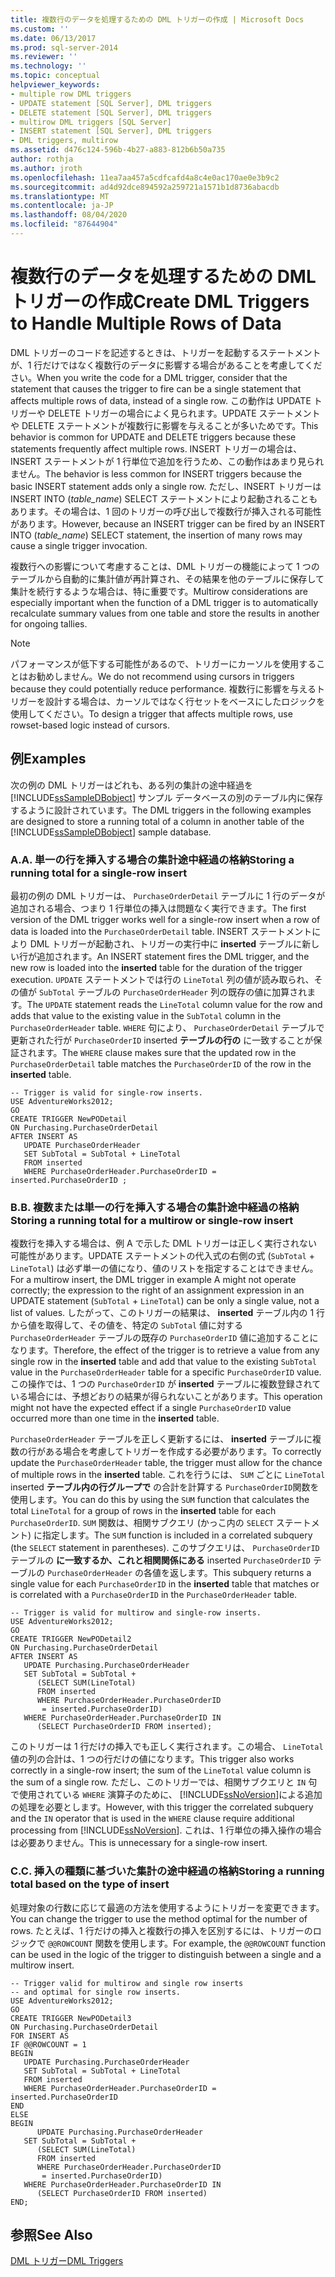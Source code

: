 ```yaml
---
title: 複数行のデータを処理するための DML トリガーの作成 | Microsoft Docs
ms.custom: ''
ms.date: 06/13/2017
ms.prod: sql-server-2014
ms.reviewer: ''
ms.technology: ''
ms.topic: conceptual
helpviewer_keywords:
- multiple row DML triggers
- UPDATE statement [SQL Server], DML triggers
- DELETE statement [SQL Server], DML triggers
- multirow DML triggers [SQL Server]
- INSERT statement [SQL Server], DML triggers
- DML triggers, multirow
ms.assetid: d476c124-596b-4b27-a883-812b6b50a735
author: rothja
ms.author: jroth
ms.openlocfilehash: 11ea7aa457a5cdfcafd4a8c4e0ac170ae0e3b9c2
ms.sourcegitcommit: ad4d92dce894592a259721a1571b1d8736abacdb
ms.translationtype: MT
ms.contentlocale: ja-JP
ms.lasthandoff: 08/04/2020
ms.locfileid: "87644904"
---
```

# <a name="create-dml-triggers-to-handle-multiple-rows-of-data"></a><span data-ttu-id="438d1-102">複数行のデータを処理するための DML トリガーの作成</span><span class="sxs-lookup"><span data-stu-id="438d1-102">Create DML Triggers to Handle Multiple Rows of Data</span></span>
  <span data-ttu-id="438d1-103">DML トリガーのコードを記述するときは、トリガーを起動するステートメントが、1 行だけではなく複数行のデータに影響する場合があることを考慮してください。</span><span class="sxs-lookup"><span data-stu-id="438d1-103">When you write the code for a DML trigger, consider that the statement that causes the trigger to fire can be a single statement that affects multiple rows of data, instead of a single row.</span></span> <span data-ttu-id="438d1-104">この動作は UPDATE トリガーや DELETE トリガーの場合によく見られます。UPDATE ステートメントや DELETE ステートメントが複数行に影響を与えることが多いためです。</span><span class="sxs-lookup"><span data-stu-id="438d1-104">This behavior is common for UPDATE and DELETE triggers because these statements frequently affect multiple rows.</span></span> <span data-ttu-id="438d1-105">INSERT トリガーの場合は、INSERT ステートメントが 1 行単位で追加を行うため、この動作はあまり見られません。</span><span class="sxs-lookup"><span data-stu-id="438d1-105">The behavior is less common for INSERT triggers because the basic INSERT statement adds only a single row.</span></span> <span data-ttu-id="438d1-106">ただし、INSERT トリガーは INSERT INTO (*table_name*) SELECT ステートメントにより起動されることもあります。その場合は、1 回のトリガーの呼び出しで複数行が挿入される可能性があります。</span><span class="sxs-lookup"><span data-stu-id="438d1-106">However, because an INSERT trigger can be fired by an INSERT INTO (*table_name*) SELECT statement, the insertion of many rows may cause a single trigger invocation.</span></span>  
  
 <span data-ttu-id="438d1-107">複数行への影響について考慮することは、DML トリガーの機能によって 1 つのテーブルから自動的に集計値が再計算され、その結果を他のテーブルに保存して集計を続行するような場合は、特に重要です。</span><span class="sxs-lookup"><span data-stu-id="438d1-107">Multirow considerations are especially important when the function of a DML trigger is to automatically recalculate summary values from one table and store the results in another for ongoing tallies.</span></span>  
  
> [!NOTE]  
>  <span data-ttu-id="438d1-108">パフォーマンスが低下する可能性があるので、トリガーにカーソルを使用することはお勧めしません。</span><span class="sxs-lookup"><span data-stu-id="438d1-108">We do not recommend using cursors in triggers because they could potentially reduce performance.</span></span> <span data-ttu-id="438d1-109">複数行に影響を与えるトリガーを設計する場合は、カーソルではなく行セットをベースにしたロジックを使用してください。</span><span class="sxs-lookup"><span data-stu-id="438d1-109">To design a trigger that affects multiple rows, use rowset-based logic instead of cursors.</span></span>  
  
## <a name="examples"></a><span data-ttu-id="438d1-110">例</span><span class="sxs-lookup"><span data-stu-id="438d1-110">Examples</span></span>  
 <span data-ttu-id="438d1-111">次の例の DML トリガーはどれも、ある列の集計の途中経過を [!INCLUDE[ssSampleDBobject](../../includes/sssampledbobject-md.md)] サンプル データベースの別のテーブル内に保存するように設計されています。</span><span class="sxs-lookup"><span data-stu-id="438d1-111">The DML triggers in the following examples are designed to store a running total of a column in another table of the [!INCLUDE[ssSampleDBobject](../../includes/sssampledbobject-md.md)] sample database.</span></span>  
  
### <a name="a-storing-a-running-total-for-a-single-row-insert"></a><span data-ttu-id="438d1-112">A.</span><span class="sxs-lookup"><span data-stu-id="438d1-112">A.</span></span> <span data-ttu-id="438d1-113">単一の行を挿入する場合の集計途中経過の格納</span><span class="sxs-lookup"><span data-stu-id="438d1-113">Storing a running total for a single-row insert</span></span>  
 <span data-ttu-id="438d1-114">最初の例の DML トリガーは、 `PurchaseOrderDetail` テーブルに 1 行のデータが追加される場合、つまり 1 行単位の挿入は問題なく実行できます。</span><span class="sxs-lookup"><span data-stu-id="438d1-114">The first version of the DML trigger works well for a single-row insert when a row of data is loaded into the `PurchaseOrderDetail` table.</span></span> <span data-ttu-id="438d1-115">INSERT ステートメントにより DML トリガーが起動され、トリガーの実行中に **inserted** テーブルに新しい行が追加されます。</span><span class="sxs-lookup"><span data-stu-id="438d1-115">An INSERT statement fires the DML trigger, and the new row is loaded into the **inserted** table for the duration of the trigger execution.</span></span> <span data-ttu-id="438d1-116">`UPDATE` ステートメントでは行の `LineTotal` 列の値が読み取られ、その値が `SubTotal` テーブルの `PurchaseOrderHeader` 列の既存の値に加算されます。</span><span class="sxs-lookup"><span data-stu-id="438d1-116">The `UPDATE` statement reads the `LineTotal` column value for the row and adds that value to the existing value in the `SubTotal` column in the `PurchaseOrderHeader` table.</span></span> <span data-ttu-id="438d1-117">`WHERE` 句により、 `PurchaseOrderDetail` テーブルで更新された行が `PurchaseOrderID` inserted **テーブルの行の** に一致することが保証されます。</span><span class="sxs-lookup"><span data-stu-id="438d1-117">The `WHERE` clause makes sure that the updated row in the `PurchaseOrderDetail` table matches the `PurchaseOrderID` of the row in the **inserted** table.</span></span>  
  
```  
-- Trigger is valid for single-row inserts.  
USE AdventureWorks2012;  
GO  
CREATE TRIGGER NewPODetail  
ON Purchasing.PurchaseOrderDetail  
AFTER INSERT AS  
   UPDATE PurchaseOrderHeader  
   SET SubTotal = SubTotal + LineTotal  
   FROM inserted  
   WHERE PurchaseOrderHeader.PurchaseOrderID = inserted.PurchaseOrderID ;  
```  
  
### <a name="b-storing-a-running-total-for-a-multirow-or-single-row-insert"></a><span data-ttu-id="438d1-118">B.</span><span class="sxs-lookup"><span data-stu-id="438d1-118">B.</span></span> <span data-ttu-id="438d1-119">複数または単一の行を挿入する場合の集計途中経過の格納</span><span class="sxs-lookup"><span data-stu-id="438d1-119">Storing a running total for a multirow or single-row insert</span></span>  
 <span data-ttu-id="438d1-120">複数行を挿入する場合は、例 A で示した DML トリガーは正しく実行されない可能性があります。UPDATE ステートメントの代入式の右側の式 (`SubTotal` + `LineTotal`) は必ず単一の値になり、値のリストを指定することはできません。</span><span class="sxs-lookup"><span data-stu-id="438d1-120">For a multirow insert, the DML trigger in example A might not operate correctly; the expression to the right of an assignment expression in an UPDATE statement (`SubTotal` + `LineTotal`) can be only a single value, not a list of values.</span></span> <span data-ttu-id="438d1-121">したがって、このトリガーの結果は、 **inserted** テーブル内の 1 行から値を取得して、その値を、特定の `SubTotal` 値に対する `PurchaseOrderHeader` テーブルの既存の `PurchaseOrderID` 値に追加することになります。</span><span class="sxs-lookup"><span data-stu-id="438d1-121">Therefore, the effect of the trigger is to retrieve a value from any single row in the **inserted** table and add that value to the existing `SubTotal` value in the `PurchaseOrderHeader` table for a specific `PurchaseOrderID` value.</span></span> <span data-ttu-id="438d1-122">この操作では、1 つの `PurchaseOrderID` が **inserted** テーブルに複数登録されている場合には、予想どおりの結果が得られないことがあります。</span><span class="sxs-lookup"><span data-stu-id="438d1-122">This operation might not have the expected effect if a single `PurchaseOrderID` value occurred more than one time in the **inserted** table.</span></span>  
  
 <span data-ttu-id="438d1-123">`PurchaseOrderHeader` テーブルを正しく更新するには、 **inserted** テーブルに複数の行がある場合を考慮してトリガーを作成する必要があります。</span><span class="sxs-lookup"><span data-stu-id="438d1-123">To correctly update the `PurchaseOrderHeader` table, the trigger must allow for the chance of multiple rows in the **inserted** table.</span></span> <span data-ttu-id="438d1-124">これを行うには、 `SUM` ごとに `LineTotal` inserted **テーブル内の行グループで** の合計を計算する `PurchaseOrderID`関数を使用します。</span><span class="sxs-lookup"><span data-stu-id="438d1-124">You can do this by using the `SUM` function that calculates the total `LineTotal` for a group of rows in the **inserted** table for each `PurchaseOrderID`.</span></span> <span data-ttu-id="438d1-125">`SUM` 関数は、相関サブクエリ (かっこ内の `SELECT` ステートメント) に指定します。</span><span class="sxs-lookup"><span data-stu-id="438d1-125">The `SUM` function is included in a correlated subquery (the `SELECT` statement in parentheses).</span></span> <span data-ttu-id="438d1-126">このサブクエリは、 `PurchaseOrderID` テーブルの **に一致するか、これと相関関係にある** inserted `PurchaseOrderID` テーブルの `PurchaseOrderHeader` の各値を返します。</span><span class="sxs-lookup"><span data-stu-id="438d1-126">This subquery returns a single value for each `PurchaseOrderID` in the **inserted** table that matches or is correlated with a `PurchaseOrderID` in the `PurchaseOrderHeader` table.</span></span>  
  
```  
-- Trigger is valid for multirow and single-row inserts.  
USE AdventureWorks2012;  
GO  
CREATE TRIGGER NewPODetail2  
ON Purchasing.PurchaseOrderDetail  
AFTER INSERT AS  
   UPDATE Purchasing.PurchaseOrderHeader  
   SET SubTotal = SubTotal +   
      (SELECT SUM(LineTotal)  
      FROM inserted  
      WHERE PurchaseOrderHeader.PurchaseOrderID  
       = inserted.PurchaseOrderID)  
   WHERE PurchaseOrderHeader.PurchaseOrderID IN  
      (SELECT PurchaseOrderID FROM inserted);  
```  
  
 <span data-ttu-id="438d1-127">このトリガーは 1 行だけの挿入でも正しく実行されます。この場合、 `LineTotal` 値の列の合計は、1 つの行だけの値になります。</span><span class="sxs-lookup"><span data-stu-id="438d1-127">This trigger also works correctly in a single-row insert; the sum of the `LineTotal` value column is the sum of a single row.</span></span> <span data-ttu-id="438d1-128">ただし、このトリガーでは、相関サブクエリと `IN` 句で使用されている `WHERE` 演算子のために、 [!INCLUDE[ssNoVersion](../../includes/ssnoversion-md.md)]による追加の処理を必要とします。</span><span class="sxs-lookup"><span data-stu-id="438d1-128">However, with this trigger the correlated subquery and the `IN` operator that is used in the `WHERE` clause require additional processing from [!INCLUDE[ssNoVersion](../../includes/ssnoversion-md.md)].</span></span> <span data-ttu-id="438d1-129">これは、1 行単位の挿入操作の場合は必要ありません。</span><span class="sxs-lookup"><span data-stu-id="438d1-129">This is unnecessary for a single-row insert.</span></span>  
  
### <a name="c-storing-a-running-total-based-on-the-type-of-insert"></a><span data-ttu-id="438d1-130">C.</span><span class="sxs-lookup"><span data-stu-id="438d1-130">C.</span></span> <span data-ttu-id="438d1-131">挿入の種類に基づいた集計の途中経過の格納</span><span class="sxs-lookup"><span data-stu-id="438d1-131">Storing a running total based on the type of insert</span></span>  
 <span data-ttu-id="438d1-132">処理対象の行数に応じて最適の方法を使用するようにトリガーを変更できます。</span><span class="sxs-lookup"><span data-stu-id="438d1-132">You can change the trigger to use the method optimal for the number of rows.</span></span> <span data-ttu-id="438d1-133">たとえば、1 行だけの挿入と複数行の挿入を区別するには、トリガーのロジックで `@@ROWCOUNT` 関数を使用します。</span><span class="sxs-lookup"><span data-stu-id="438d1-133">For example, the `@@ROWCOUNT` function can be used in the logic of the trigger to distinguish between a single and a multirow insert.</span></span>  
  
```  
-- Trigger valid for multirow and single row inserts  
-- and optimal for single row inserts.  
USE AdventureWorks2012;  
GO  
CREATE TRIGGER NewPODetail3  
ON Purchasing.PurchaseOrderDetail  
FOR INSERT AS  
IF @@ROWCOUNT = 1  
BEGIN  
   UPDATE Purchasing.PurchaseOrderHeader  
   SET SubTotal = SubTotal + LineTotal  
   FROM inserted  
   WHERE PurchaseOrderHeader.PurchaseOrderID = inserted.PurchaseOrderID  
END  
ELSE  
BEGIN  
      UPDATE Purchasing.PurchaseOrderHeader  
   SET SubTotal = SubTotal +   
      (SELECT SUM(LineTotal)  
      FROM inserted  
      WHERE PurchaseOrderHeader.PurchaseOrderID  
       = inserted.PurchaseOrderID)  
   WHERE PurchaseOrderHeader.PurchaseOrderID IN  
      (SELECT PurchaseOrderID FROM inserted)  
END;  
```  
  
## <a name="see-also"></a><span data-ttu-id="438d1-134">参照</span><span class="sxs-lookup"><span data-stu-id="438d1-134">See Also</span></span>  
 [<span data-ttu-id="438d1-135">DML トリガー</span><span class="sxs-lookup"><span data-stu-id="438d1-135">DML Triggers</span></span>](dml-triggers.md)  
  
  
